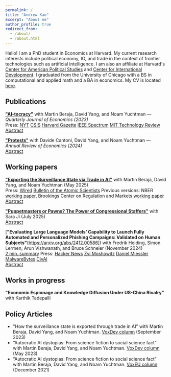 ```yaml
---
permalink: /
title: "Andrew Kao"
excerpt: "About me"
author_profile: true
redirect_from: 
  - /about/
  - /about.html
---
```


Hello! I am a PhD student in Economics at Harvard. My current research interests include political economy, IO, and trade in the context of frontier technologies such as artificial intelligence. I am also an affiliate at Harvard's [Center for American Political Studies](https://caps.gov.harvard.edu/) and [Center for International Development](https://www.hks.harvard.edu/centers/cid). I graduated from the University of Chicago with a BS in computational and applied math and a BA in economics. My CV is located [here](https://andrew-kao.github.io/files/Andrew_Kao_CV_A_2025-05-07.pdf).


## Publications
**["AI-tocracy"](https://andrew-kao.github.io/files/aitocracy_20221025.pdf)** with Martin Beraja, David Yang, and Noam Yuchtman  — _Quarterly Journal of Economics (2023)_  
Press: [NYT](https://www.nytimes.com/2022/06/25/technology/china-surveillance-police.html?referringSource=articleShare) [CSIS](https://bigdatachina.csis.org/the-ai-surveillance-symbiosis-in-china/) [Harvard Gazette](https://news.harvard.edu/gazette/story/2023/03/why-china-has-an-edge-on-artificial-intelligence/) [IEEE Spectrum](https://spectrum.ieee.org/china-facial-recognition) [MIT Technology Review](https://www.technologyreview.com/2023/10/24/1081074/ai-tocracy/)  
<a href="#!" class="btn" onclick="show_aitocracy()">Abstract</a>
<div id="aitocracy" class="notice--info" style="display:none">
  Recent scholarship has suggested that artificial intelligence technology and autocratic regimes may be mutually reinforcing. We test for such a mutually reinforcing relationship in the context of facial recognition AI in China. To do so, we gather comprehensive data on AI firms and government procurement contracts, as well as on social unrest across China during the last decade. We first show that autocrats benefit from AI: local unrest leads to greater government procurement of facial recognition AI as a new technology of political control, and increased AI procurement indeed suppresses subsequent unrest. We then show that AI innovation benefits from autocrats’ suppression of unrest: the contracted AI firms innovate more both for the government and commercial markets, and are more likely to export their products; and non-contracted AI firms do not experience detectable negative spillovers. Taken together, these results suggest the possibility of sustained AI innovation under the Chinese regime: AI innovation entrenches the regime, and the regime’s investment in AI for political control stimulates further frontier innovation.
</div> 

**["Protests"](https://andrew-kao.github.io/files/annurev-economics-protests.pdf)** with Davide Cantoni, David Yang, and Noam Yuchtman  — _Annual Review of Economics (2024)_  
<a href="#!" class="btn" onclick="show_protests()">Abstract</a>
<div id="protests" class="notice--info" style="display:none">
  Citizens have long taken to the streets to demand change, expressing political views that may otherwise be suppressed. Protests have produced change at local, national, and international scales, including spectacular moments of political and social transformation. We document five new empirical patterns describing 1.2 million protest events across 218 countries between 1980 and 2020. First, autocracies and weak democracies experienced a trend break in protests during the Arab Spring. Second, protest movements also rose in importance following the Arab Spring. Third, protest movements geographically diffuse over time, spiking to their peak, before falling off. Fourth, a country’s year-to-year economic performance is not strongly correlated with protests; individual values are predictive of protest participation. Fifth, the US, China, and Russia are the most over-represented countries by their share of academic studies. We discuss each pattern’s connections to the existing literature and anticipate paths for future work.
</div> 



## Working papers
**["Exporting the Surveillance State via Trade in AI"](https://andrew-kao.github.io/files/aitrade_20250402.pdf)** with Martin Beraja, David Yang, and Noam Yuchtman  (May 2025)  
Press: [Wired](https://www.wired.com/story/china-is-the-worlds-biggest-face-recognition-dealer/)  [Bulletin of the Atomic Scientists](https://thebulletin.org/2024/06/how-ai-surveillance-threatens-democracy-everywhere/)
Previous versions: NBER [working paper](https://www.nber.org/papers/w31676), Brookings Center on Regulation and Markets [working paper](https://www.brookings.edu/research/exporting-the-surveillance-state-via-trade-in-ai/)  
<a href="#!" class="btn" onclick="show_exportai()">Abstract</a>
<div id="exportai" class="notice--info" style="display:none">
  We collect comprehensive data on global trade in surveillance AI technology, and document three facts about its diffusion. First, China has a comparative advantage in this technology, exporting substantially more surveillance AI than other countries, particularly compared to other frontier technologies. Second, autocracies and weak democracies are more likely to import surveillance AI, and more likely to do so from China. Third, autocracies and weak democracies are especially likely to import China’s surveillance AI following domestic unrest. Such imports coincide with broader declines in domestic institutional quality, suggesting that China may be exporting its surveillance state via trade in AI.
</div> 


[**"Puppetmasters or Pawns? The Power of Congressional Staffers"**](https://andrew-kao.github.io/files/Staffers_20250723.pdf) with Sara Ji  (July 2025)  
<a href="#!" class="btn" onclick="show_staffers()">Abstract</a>
<div id="staffers" class="notice--info" style="display:none">
   Members of Congress do not write their own bills---their staffers do. We estimate the productivity of personal staffers in the US House of Representatives. To do so, we extend the mover design to team settings where an individual's output is unobserved. We find that staffers account for at least 40% of the gap in the number of bills written between high- and low-performing offices. In our setting, conventional estimation methods are either infeasible or misspecified and deliver estimates less than half as large. We analyze three factors related to the optimal composition of teams, finding that managers are less productive than other types of staffers in teams, diverse offices are more productive, and that staffers are more effective when paired with effective Representatives. Finally, we estimate staffer ideology and find that staffers help moderate ideological extremism within parties, while Representatives drive the majority of polarization.  
</div> 


[**"Evaluating Large Language Models’ Capability to Launch Fully Automated and
Personalized Phishing Campaigns: Validated on Human Subjects"**(https://arxiv.org/abs/2412.00586]) with Fredrik Heiding, Simon Lermen, Arun Vishwanath, and Bruce Schneier (November 2024)  
[2 min. summary](https://www.lesswrong.com/posts/GCHyDKfPXa5qsG2cP/human-study-on-ai-spear-phishing-campaigns) Press: [Hacker News](https://news.ycombinator.com/item?id=42601681) [Zvi Moshowitz](https://thezvi.substack.com/p/ai-98-world-ends-with-six-word-story?open=false#%C2%A7they-took-our-jobs) [Daniel Miessler](https://newsletter.danielmiessler.com/p/ul-464) [MalwareBytes](https://www.malwarebytes.com/blog/news/2025/01/ai-supported-spear-phishing-fools-more-than-50-of-targets) [CivAI](https://civai.org/p/email-phishing)  
<a href="#!" class="btn" onclick="show_spearphish()">Abstract</a>
<div id="spearphish" class="notice--info" style="display:none">
   In this paper, we evaluate the capability of large language models to conduct personalized phishing attacks and compare their performance with human experts and AI models from last year. We include four email groups with a combined total of 101 participants: A control group of arbitrary phishing emails, which received a click-through rate (recipient pressed a link in the email) of 12%, emails generated by human experts (54% click-through), fully AI-automated emails 54% (click-through), and AI emails utilizing a human-in-the-loop (56% click-through). Thus, the AI-automated attacks performed on par with human experts and 350% better than the control group. The results are a significant improvement from similar studies conducted last year, highlighting the increased deceptive capabilities of AI models. Our AI-automated emails were sent using a custom-built tool that automates the entire spear phishing process, including information gathering and creating personalized vulnerability profiles for each target. The AI-gathered information was accurate and useful in 88% of cases and only produced inaccurate profiles for 4% of the participants. We also use language models to detect the intention of emails. Claude 3.5 Sonnet scored well above 90% with low false-positive rates and detected several seemingly benign emails that passed human detection. Lastly, we analyze the economics of phishing, highlighting how AI enables attackers to target more individuals at lower cost and increase profitability by up to 50 times for larger audiences. 
</div> 



## Works in progress

**"Economic Espionage and Knowledge Diffusion Under US-China Rivalry"** with Karthik Tadepalli  

<!-- ### Works in progress
- ["Seeing is Believing: Identity, Inequality, and the Impact of Television on the Hispanic Achievement Gap"](https://andrew-kao.github.io/files/sltv_draft.pdf)   [[slides](https://andrew-kao.github.io/files/sltv_slides.pdf)]
 -->


## Policy Articles
- "How the surveillance state is exported through trade in AI" with Martin Beraja, David Yang, and Noam Yuchtman. [VoxDev column](https://voxdev.org/topic/trade/how-surveillance-state-exported-through-trade-ai) (September 2023)
- “Autocratic AI dystopias: From science fiction to social science fact” with Martin Beraja, David Yang, and Noam Yuchtman. [VoxDev column](https://voxdev.org/topic/institutions-political-economy/autocratic-ai-dystopias-science-fiction-or-social-science-fact) (May 2023)
- “Autocratic AI dystopias: From science fiction to social science fact” with Martin Beraja, David Yang, and Noam Yuchtman. [VoxEU column](https://voxeu.org/article/autocratic-ai-dystopias-science-fiction-social-science-fact) (December 2021)



<!-- SCRIPTS -->

<script type="text/javascript">
  function show_aitocracy() {
  var x = document.getElementById("aitocracy");
  if (x.style.display === "none") {
    x.style.display = "block";
  } else {
  x.style.display = "none";
  }
} 

function show_exportai() {
  var x = document.getElementById("exportai");
  if (x.style.display === "none") {
    x.style.display = "block";
  } else {
  x.style.display = "none";
  }
} 

function show_protests() {
  var x = document.getElementById("protests");
  if (x.style.display === "none") {
    x.style.display = "block";
  } else {
  x.style.display = "none";
  }
} 

function show_staffers() {
  var x = document.getElementById("staffers");
  if (x.style.display === "none") {
    x.style.display = "block";
  } else {
  x.style.display = "none";
  }
} 

function show_spearphish() {
  var x = document.getElementById("spearphish");
  if (x.style.display === "none") {
    x.style.display = "block";
  } else {
  x.style.display = "none";
  }
} 

</script>







<!-- ---
permalink: /
title: "academicpages is a ready-to-fork GitHub Pages template for academic personal websites"
excerpt: "About me"
author_profile: true
redirect_from: 
  - /about/
  - /about.html
---

This is the front page of a website that is powered by the [academicpages template](https://github.com/academicpages/academicpages.github.io) and hosted on GitHub pages. [GitHub pages](https://pages.github.com) is a free service in which websites are built and hosted from code and data stored in a GitHub repository, automatically updating when a new commit is made to the respository. This template was forked from the [Minimal Mistakes Jekyll Theme](https://mmistakes.github.io/minimal-mistakes/) created by Michael Rose, and then extended to support the kinds of content that academics have: publications, talks, teaching, a portfolio, blog posts, and a dynamically-generated CV. You can fork [this repository](https://github.com/academicpages/academicpages.github.io) right now, modify the configuration and markdown files, add your own PDFs and other content, and have your own site for free, with no ads! An older version of this template powers my own personal website at [stuartgeiger.com](http://stuartgeiger.com), which uses [this Github repository](https://github.com/staeiou/staeiou.github.io).

A data-driven personal website
======
Like many other Jekyll-based GitHub Pages templates, academicpages makes you separate the website's content from its form. The content & metadata of your website are in structured markdown files, while various other files constitute the theme, specifying how to transform that content & metadata into HTML pages. You keep these various markdown (.md), YAML (.yml), HTML, and CSS files in a public GitHub repository. Each time you commit and push an update to the repository, the [GitHub pages](https://pages.github.com/) service creates static HTML pages based on these files, which are hosted on GitHub's servers free of charge.

Many of the features of dynamic content management systems (like Wordpress) can be achieved in this fashion, using a fraction of the computational resources and with far less vulnerability to hacking and DDoSing. You can also modify the theme to your heart's content without touching the content of your site. If you get to a point where you've broken something in Jekyll/HTML/CSS beyond repair, your markdown files describing your talks, publications, etc. are safe. You can rollback the changes or even delete the repository and start over -- just be sure to save the markdown files! Finally, you can also write scripts that process the structured data on the site, such as [this one](https://github.com/academicpages/academicpages.github.io/blob/master/talkmap.ipynb) that analyzes metadata in pages about talks to display [a map of every location you've given a talk](https://academicpages.github.io/talkmap.html).

Getting started
======
1. Register a GitHub account if you don't have one and confirm your e-mail (required!)
1. Fork [this repository](https://github.com/academicpages/academicpages.github.io) by clicking the "fork" button in the top right. 
1. Go to the repository's settings (rightmost item in the tabs that start with "Code", should be below "Unwatch"). Rename the repository "[your GitHub username].github.io", which will also be your website's URL.
1. Set site-wide configuration and create content & metadata (see below -- also see [this set of diffs](http://archive.is/3TPas) showing what files were changed to set up [an example site](https://getorg-testacct.github.io) for a user with the username "getorg-testacct")
1. Upload any files (like PDFs, .zip files, etc.) to the files/ directory. They will appear at https://[your GitHub username].github.io/files/example.pdf.  
1. Check status by going to the repository settings, in the "GitHub pages" section

Site-wide configuration
------
The main configuration file for the site is in the base directory in [_config.yml](https://github.com/academicpages/academicpages.github.io/blob/master/_config.yml), which defines the content in the sidebars and other site-wide features. You will need to replace the default variables with ones about yourself and your site's github repository. The configuration file for the top menu is in [_data/navigation.yml](https://github.com/academicpages/academicpages.github.io/blob/master/_data/navigation.yml). For example, if you don't have a portfolio or blog posts, you can remove those items from that navigation.yml file to remove them from the header. 

Create content & metadata
------
For site content, there is one markdown file for each type of content, which are stored in directories like _publications, _talks, _posts, _teaching, or _pages. For example, each talk is a markdown file in the [_talks directory](https://github.com/academicpages/academicpages.github.io/tree/master/_talks). At the top of each markdown file is structured data in YAML about the talk, which the theme will parse to do lots of cool stuff. The same structured data about a talk is used to generate the list of talks on the [Talks page](https://academicpages.github.io/talks), each [individual page](https://academicpages.github.io/talks/2012-03-01-talk-1) for specific talks, the talks section for the [CV page](https://academicpages.github.io/cv), and the [map of places you've given a talk](https://academicpages.github.io/talkmap.html) (if you run this [python file](https://github.com/academicpages/academicpages.github.io/blob/master/talkmap.py) or [Jupyter notebook](https://github.com/academicpages/academicpages.github.io/blob/master/talkmap.ipynb), which creates the HTML for the map based on the contents of the _talks directory).

**Markdown generator**

I have also created [a set of Jupyter notebooks](https://github.com/academicpages/academicpages.github.io/tree/master/markdown_generator
) that converts a CSV containing structured data about talks or presentations into individual markdown files that will be properly formatted for the academicpages template. The sample CSVs in that directory are the ones I used to create my own personal website at stuartgeiger.com. My usual workflow is that I keep a spreadsheet of my publications and talks, then run the code in these notebooks to generate the markdown files, then commit and push them to the GitHub repository.

How to edit your site's GitHub repository
------
Many people use a git client to create files on their local computer and then push them to GitHub's servers. If you are not familiar with git, you can directly edit these configuration and markdown files directly in the github.com interface. Navigate to a file (like [this one](https://github.com/academicpages/academicpages.github.io/blob/master/_talks/2012-03-01-talk-1.md) and click the pencil icon in the top right of the content preview (to the right of the "Raw | Blame | History" buttons). You can delete a file by clicking the trashcan icon to the right of the pencil icon. You can also create new files or upload files by navigating to a directory and clicking the "Create new file" or "Upload files" buttons. 

Example: editing a markdown file for a talk
![Editing a markdown file for a talk](/images/editing-talk.png)

For more info
------
More info about configuring academicpages can be found in [the guide](https://academicpages.github.io/markdown/). The [guides for the Minimal Mistakes theme](https://mmistakes.github.io/minimal-mistakes/docs/configuration/) (which this theme was forked from) might also be helpful.
 -->